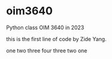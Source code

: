 # oim3640
 Python class OIM 3640 in 2023
 
this is the first line of code by Zide Yang.

one two three four three two one